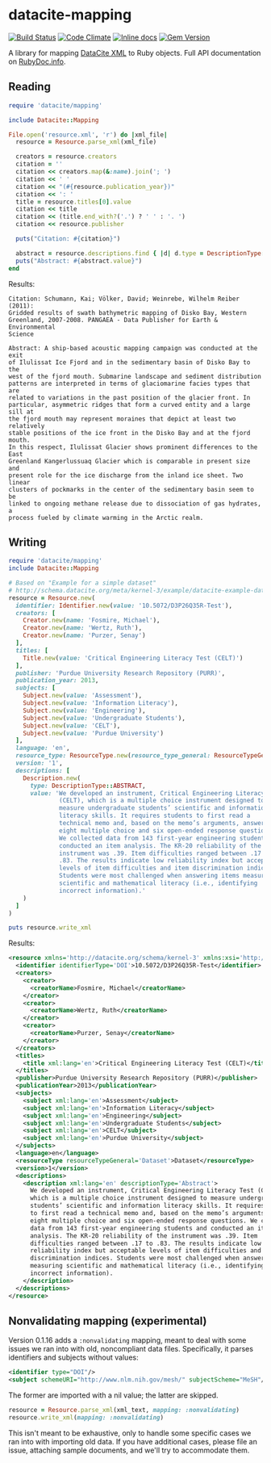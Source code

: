 # datacite-mapping

[![Build Status](https://travis-ci.org/CDLUC3/datacite-mapping.png?branch=master)](https://travis-ci.org/CDLUC3/datacite-mapping)
[![Code Climate](https://codeclimate.com/github/CDLUC3/datacite-mapping.png)](https://codeclimate.com/github/CDLUC3/datacite-mapping)
[![Inline docs](http://inch-ci.org/github/CDLUC3/datacite-mapping.png)](http://inch-ci.org/github/CDLUC3/datacite-mapping)
[![Gem Version](https://img.shields.io/gem/v/datacite-mapping.svg)](https://github.com/CDLUC3/datacite-mapping/releases)

A library for mapping [DataCite XML](http://schema.datacite.org/meta/kernel-3/) to Ruby objects.
Full API documentation on [RubyDoc.info](http://www.rubydoc.info/github/CDLUC3/datacite-mapping/master/frames).

## Reading

```ruby
require 'datacite/mapping'

include Datacite::Mapping

File.open('resource.xml', 'r') do |xml_file|
  resource = Resource.parse_xml(xml_file)

  creators = resource.creators
  citation = ''
  citation << creators.map(&:name).join('; ')
  citation << ' '
  citation << "(#{resource.publication_year})"
  citation << ': '
  title = resource.titles[0].value
  citation << title
  citation << (title.end_with?('.') ? ' ' : '. ')
  citation << resource.publisher

  puts("Citation: #{citation}")

  abstract = resource.descriptions.find { |d| d.type = DescriptionType::ABSTRACT }
  puts("Abstract: #{abstract.value}")
end
```

Results:

```
Citation: Schumann, Kai; Völker, David; Weinrebe, Wilhelm Reiber (2011):
Gridded results of swath bathymetric mapping of Disko Bay, Western
Greenland, 2007-2008. PANGAEA - Data Publisher for Earth & Environmental
Science

Abstract: A ship-based acoustic mapping campaign was conducted at the exit
of Ilulissat Ice Fjord and in the sedimentary basin of Disko Bay to the
west of the fjord mouth. Submarine landscape and sediment distribution
patterns are interpreted in terms of glaciomarine facies types that are
related to variations in the past position of the glacier front. In
particular, asymmetric ridges that form a curved entity and a large sill at
the fjord mouth may represent moraines that depict at least two relatively
stable positions of the ice front in the Disko Bay and at the fjord mouth.
In this respect, Ilulissat Glacier shows prominent differences to the East
Greenland Kangerlussuaq Glacier which is comparable in present size and
present role for the ice discharge from the inland ice sheet. Two linear
clusters of pockmarks in the center of the sedimentary basin seem to be
linked to ongoing methane release due to dissociation of gas hydrates, a
process fueled by climate warming in the Arctic realm.
```

## Writing

```ruby
require 'datacite/mapping'
include Datacite::Mapping

# Based on "Example for a simple dataset"
# http://schema.datacite.org/meta/kernel-3/example/datacite-example-dataset-v3.0.xml
resource = Resource.new(
  identifier: Identifier.new(value: '10.5072/D3P26Q35R-Test'),
  creators: [
    Creator.new(name: 'Fosmire, Michael'),
    Creator.new(name: 'Wertz, Ruth'),
    Creator.new(name: 'Purzer, Senay')
  ],
  titles: [
    Title.new(value: 'Critical Engineering Literacy Test (CELT)')
  ],
  publisher: 'Purdue University Research Repository (PURR)',
  publication_year: 2013,
  subjects: [
    Subject.new(value: 'Assessment'),
    Subject.new(value: 'Information Literacy'),
    Subject.new(value: 'Engineering'),
    Subject.new(value: 'Undergraduate Students'),
    Subject.new(value: 'CELT'),
    Subject.new(value: 'Purdue University')
  ],
  language: 'en',
  resource_type: ResourceType.new(resource_type_general: ResourceTypeGeneral::DATASET, value: 'Dataset'),
  version: '1',
  descriptions: [
    Description.new(
      type: DescriptionType::ABSTRACT,
      value: 'We developed an instrument, Critical Engineering Literacy Test
              (CELT), which is a multiple choice instrument designed to
              measure undergraduate students’ scientific and information
              literacy skills. It requires students to first read a
              technical memo and, based on the memo’s arguments, answer
              eight multiple choice and six open-ended response questions.
              We collected data from 143 first-year engineering students and
              conducted an item analysis. The KR-20 reliability of the
              instrument was .39. Item difficulties ranged between .17 to
              .83. The results indicate low reliability index but acceptable
              levels of item difficulties and item discrimination indices.
              Students were most challenged when answering items measuring
              scientific and mathematical literacy (i.e., identifying
              incorrect information).'
    )
  ]
)

puts resource.write_xml
```

Results:

```xml
<resource xmlns='http://datacite.org/schema/kernel-3' xmlns:xsi='http://www.w3.org/2001/XMLSchema-instance' xsi:schemaLocation='http://datacite.org/schema/kernel-3 http://schema.datacite.org/meta/kernel-3/metadata.xsd'>
  <identifier identifierType='DOI'>10.5072/D3P26Q35R-Test</identifier>
  <creators>
    <creator>
      <creatorName>Fosmire, Michael</creatorName>
    </creator>
    <creator>
      <creatorName>Wertz, Ruth</creatorName>
    </creator>
    <creator>
      <creatorName>Purzer, Senay</creatorName>
    </creator>
  </creators>
  <titles>
    <title xml:lang='en'>Critical Engineering Literacy Test (CELT)</title>
  </titles>
  <publisher>Purdue University Research Repository (PURR)</publisher>
  <publicationYear>2013</publicationYear>
  <subjects>
    <subject xml:lang='en'>Assessment</subject>
    <subject xml:lang='en'>Information Literacy</subject>
    <subject xml:lang='en'>Engineering</subject>
    <subject xml:lang='en'>Undergraduate Students</subject>
    <subject xml:lang='en'>CELT</subject>
    <subject xml:lang='en'>Purdue University</subject>
  </subjects>
  <language>en</language>
  <resourceType resourceTypeGeneral='Dataset'>Dataset</resourceType>
  <version>1</version>
  <descriptions>
    <description xml:lang='en' descriptionType='Abstract'>
      We developed an instrument, Critical Engineering Literacy Test (CELT),
      which is a multiple choice instrument designed to measure undergraduate
      students’ scientific and information literacy skills. It requires students
      to first read a technical memo and, based on the memo’s arguments, answer
      eight multiple choice and six open-ended response questions. We collected
      data from 143 first-year engineering students and conducted an item
      analysis. The KR-20 reliability of the instrument was .39. Item
      difficulties ranged between .17 to .83. The results indicate low
      reliability index but acceptable levels of item difficulties and item
      discrimination indices. Students were most challenged when answering items
      measuring scientific and mathematical literacy (i.e., identifying
      incorrect information).
    </description>
  </descriptions>
</resource>
```

## Nonvalidating mapping (experimental)

Version 0.1.16 adds a `:nonvalidating` mapping, meant to deal with some issues we ran into with
old, noncompliant data files. Specifically, it parses identifiers and subjects without values:

```xml
<identifier type="DOI"/>
<subject schemeURI="http://www.nlm.nih.gov/mesh/" subjectScheme="MeSH"/>
```

The former are imported with a nil value; the latter are skipped.

```ruby
resource = Resource.parse_xml(xml_text, mapping: :nonvalidating)
resource.write_xml(mapping: :nonvalidating)
```

This isn't meant to be exhaustive, only to handle some specific cases we ran into with importing
old data. If you have additional cases, please file an issue, attaching sample documents, and
we'll try to accommodate them.
